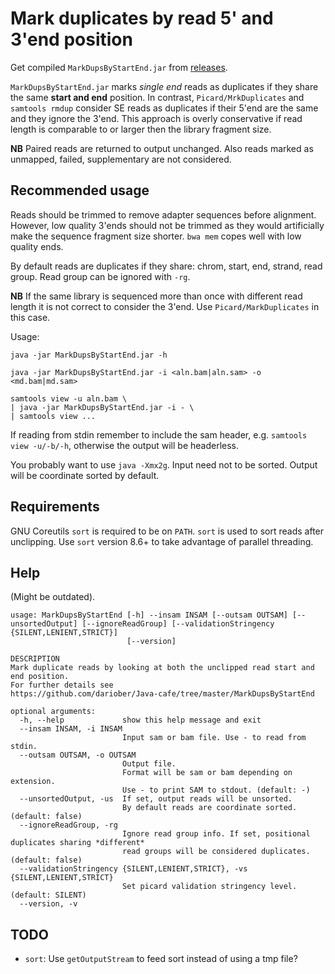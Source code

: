 # Mark duplicates by read 5' and 3'end position

Get compiled `MarkDupsByStartEnd.jar` from [releases](https://github.com/dariober/Java-cafe/releases).

`MarkDupsByStartEnd.jar` marks *single end* reads as duplicates if they share the
same **start and end** position. 
In contrast, `Picard/MrkDuplicates` and `samtools rmdup` consider SE reads as duplicates if their 5'end
are the same and they ignore the 3'end. This approach is overly conservative if read length is comparable
to or larger then the library fragment size.

**NB** Paired reads are returned to output unchanged. 
Also reads marked as unmapped, failed, supplementary are not considered.

## Recommended usage

Reads should be trimmed to remove adapter sequences before alignment. 
However, low quality 3'ends should not be trimmed as they would artificially make the sequence fragment size
shorter. `bwa mem` copes well with low quality ends.

By default reads are duplicates if they share: chrom, start, end, strand, read group. Read group can be ignored with `-rg`.

**NB** If the same library is sequenced more than once with different read length it is not correct to consider the 3'end. 
Use `Picard/MarkDuplicates` in this case. 

Usage:

    java -jar MarkDupsByStartEnd.jar -h
    
    java -jar MarkDupsByStartEnd.jar -i <aln.bam|aln.sam> -o <md.bam|md.sam>
    
    samtools view -u aln.bam \
    | java -jar MarkDupsByStartEnd.jar -i - \
    | samtools view ...

If reading from stdin remember to include the sam header, e.g. `samtools view -u/-b/-h`, otherwise
the output will be headerless. 

You probably want to use `java -Xmx2g`. 
Input need not to be sorted. Output will be coordinate sorted by default.

## Requirements 

GNU Coreutils `sort` is required to be on `PATH`. `sort` is used to sort reads after unclipping.
Use `sort` version 8.6+ to take advantage of parallel threading.

## Help

(Might be outdated).

	usage: MarkDupsByStartEnd [-h] --insam INSAM [--outsam OUTSAM] [--unsortedOutput] [--ignoreReadGroup] [--validationStringency {SILENT,LENIENT,STRICT}]
	                          [--version]
	
	DESCRIPTION
	Mark duplicate reads by looking at both the unclipped read start and end position.
	For further details see
	https://github.com/dariober/Java-cafe/tree/master/MarkDupsByStartEnd
	
	optional arguments:
	  -h, --help             show this help message and exit
	  --insam INSAM, -i INSAM
	                         Input sam or bam file. Use - to read from stdin.
	  --outsam OUTSAM, -o OUTSAM
	                         Output file.
	                         Format will be sam or bam depending on extension.
	                         Use - to print SAM to stdout. (default: -)
	  --unsortedOutput, -us  If set, output reads will be unsorted.
	                         By default reads are coordinate sorted. (default: false)
	  --ignoreReadGroup, -rg
	                         Ignore read group info. If set, positional duplicates sharing *different* 
	                         read groups will be considered duplicates. (default: false)
	  --validationStringency {SILENT,LENIENT,STRICT}, -vs {SILENT,LENIENT,STRICT}
	                         Set picard validation stringency level. (default: SILENT)
	  --version, -v


## TODO

* `sort`: Use `getOutputStream` to feed sort instead of using a tmp file?
 
